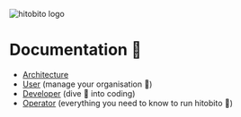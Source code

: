 ![hitobito logo](https://user-images.githubusercontent.com/9592347/184715060-351453d4-d066-4ff6-8f82-95d3b524b62f.svg)

# Documentation 🌄

* [Architecture](architecture/README.md)
* [User](https://hitobito.readthedocs.io/de/latest/) (manage your organisation 🚀)
* [Developer](developer/README.md) (dive 🤿 into coding)
* [Operator](operator/README.md) (everything you need to know to run hitobito 🏃)
